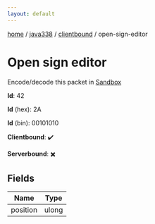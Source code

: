 ```yaml
---
layout: default
---
```


[home](/)  /  [java338](/protocol/java338)  /  [clientbound](/protocol/java338/clientbound)  /  open-sign-editor

# Open sign editor

Encode/decode this packet in [Sandbox](../../../sandbox/java338#clientbound.open_sign_editor)

**Id**: 42

**Id** (hex): 2A

**Id** (bin): 00101010

**Clientbound**: ✔️

**Serverbound**: ✖️

## Fields

Name | Type
---|---
position | ulong
